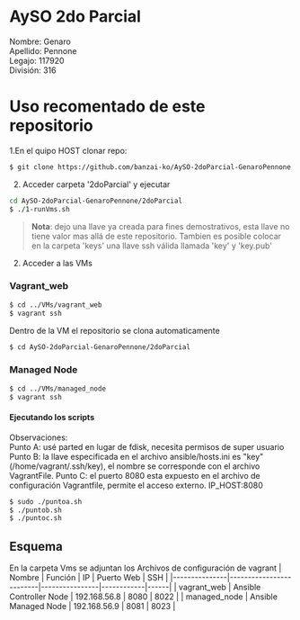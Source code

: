 # AySO 2do Parcial 

Nombre: Genaro        
Apellido: Pennone       
Legajo: 117920      
División: 316       

# Uso recomentado de este repositorio


1.En el quipo HOST clonar repo: 
```bash
$ git clone https://github.com/banzai-ko/AySO-2doParcial-GenaroPennone
```
2. Acceder carpeta '2doParcial' y ejecutar 

```bash
cd AySO-2doParcial-GenaroPennone/2doParcial
$ ./1-runVms.sh
```

> **Nota**: dejo una llave ya creada para fines demostrativos, esta llave no tiene valor mas allá de este repositorio. Tambien es posible colocar en la carpeta 'keys' una llave ssh válida llamada 'key' y 'key.pub'

2. Acceder a las VMs

### Vagrant_web
``` bash
$ cd ../VMs/vagrant_web
$ vagrant ssh
```
Dentro de la VM el repositorio se clona automaticamente
```bash
$ cd AySO-2doParcial-GenaroPennone/2doParcial
```

### Managed Node
``` bash
$ cd ../VMs/managed_node
$ vagrant ssh
```
#### Ejecutando los scripts
Observaciones:    
 Punto A: usé parted en lugar de fdisk, necesita permisos de super usuario
 Punto B: la llave especificada en el archivo ansible/hosts.ini es "key"(/home/vagrant/.ssh/key), el nombre se corresponde con el archivo VagrantFile.
 Punto C: el puerto 8080 esta expuesto en el archivo de configuración Vagrantfile, permite el acceso externo. IP_HOST:8080



``` bash
$ sudo ./puntoa.sh 
$ ./puntob.sh
$ ./puntoc.sh
```

## Esquema 
En la carpeta Vms se adjuntan los Archivos de configuración de vagrant
| Nombre        |         Función         |       IP       | Puerto Web | SSH  |
|---------------|-------------------------|----------------|------------|------|
| vagrant_web   | Ansible Controller Node | 192.168.56.8   | 8080       | 8022 |
| managed_node  | Ansible Managed Node    | 192.168.56.9   | 8081       | 8023 |

